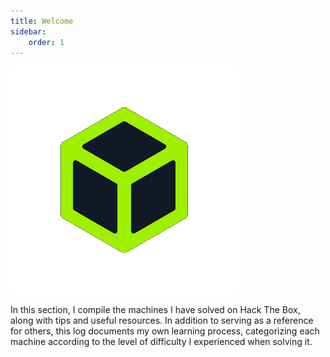 ```yaml
---
title: Welcome
sidebar:
    order: 1
---
```


![htb](../../../../assets/htb.png)

In this section, I compile the machines I have solved on Hack The Box, along with tips and useful resources. In addition to serving as a reference for others, this log documents my own learning process, categorizing each machine according to the level of difficulty I experienced when solving it.
